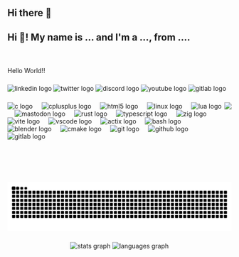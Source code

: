 ## Hi there 👋

<!--
**dxtr0x/dxtr0x** is a ✨ _special_ ✨ repository because its `README.md` (this file) appears on your GitHub profile.

Here are some ideas to get you started:

- 🔭 I’m currently working on ...
- 🌱 I’m currently learning ...
- 👯 I’m looking to collaborate on ...
- 🤔 I’m looking for help with ...
- 💬 Ask me about ...
- 📫 How to reach me: ...
- 😄 Pronouns: ...
- ⚡ Fun fact: ...
-->

<h2 align="left">Hi 👋! My name is ... and I'm a ..., from ....</h2>

###

<br clear="both">

<p align="left">Hello World!!</p>

###

<div align="left">
  <img src="https://img.shields.io/static/v1?message=LinkedIn&logo=linkedin&label=&color=0077B5&logoColor=white&labelColor=&style=for-the-badge" height="40" alt="linkedin logo"  />
  <img src="https://img.shields.io/static/v1?message=Twitch&logo=twitch&label=&color=9146FF&logoColor=white&labelColor=&style=for-the-badge" height="40" alt="twitter logo"  />
  <img src="https://img.shields.io/static/v1?message=Discord&logo=discord&label=&color=7289DA&logoColor=white&labelColor=&style=for-the-badge" height="40" alt="discord logo"  />
  <img src="https://img.shields.io/static/v1?message=Youtube&logo=youtube&label=&color=FF0000&logoColor=white&labelColor=&style=for-the-badge" height="40" alt="youtube logo"  />
  <img src="https://img.shields.io/static/v1?message=GitLab&logo=gitlab&label=&color=FC6D26&logoColor=white&labelColor=&style=for-the-badge" height="40" alt="gitlab logo"  />
</div>

###

<img align="right" height="180" src="https://media2.giphy.com/media/v1.Y2lkPTc5MGI3NjExYjkxOGk1eXZxcHo2aW1qbXFla3lwMDRiOGZwdGdwbXJmdWx2bTBwNCZlcD12MV9pbnRlcm5hbF9naWZfYnlfaWQmY3Q9Zw/66M6ZwJkTLYikvhrqZ/giphy.gif"  />

###

<div align="left">
  <img src="https://skillicons.dev/icons?i=c" height="63" alt="c logo"  />
  <img width="12" />
  <img src="https://skillicons.dev/icons?i=cpp" height="63" alt="cplusplus logo"  />
  <img width="12" />
  <img src="https://skillicons.dev/icons?i=html" height="63" alt="html5 logo"  />
  <img width="12" />
  <img src="https://skillicons.dev/icons?i=linux" height="63" alt="linux logo"  />
  <img width="12" />
  <img src="https://skillicons.dev/icons?i=lua" height="63" alt="lua logo"  />
  <img width="12" />
  <img src="https://skillicons.dev/icons?i=mastodon" height="63" alt="mastodon logo"  />
  <img width="12" />
  <img src="https://skillicons.dev/icons?i=rust" height="63" alt="rust logo"  />
  <img width="12" />
  <img src="https://skillicons.dev/icons?i=ts" height="63" alt="typescript logo"  />
  <img width="12" />
  <img src="https://skillicons.dev/icons?i=zig" height="63" alt="zig logo"  />
  <img width="12" />
  <img src="https://skillicons.dev/icons?i=vite" height="63" alt="vite logo"  />
  <img width="12" />
  <img src="https://skillicons.dev/icons?i=vscode" height="63" alt="vscode logo"  />
  <img width="12" />
  <img src="https://skillicons.dev/icons?i=actix" height="63" alt="actix logo"  />
  <img width="12" />
  <img src="https://skillicons.dev/icons?i=bash" height="63" alt="bash logo"  />
  <img width="12" />
  <img src="https://skillicons.dev/icons?i=blender" height="63" alt="blender logo"  />
  <img width="12" />
  <img src="https://skillicons.dev/icons?i=cmake" height="63" alt="cmake logo"  />
  <img width="12" />
  <img src="https://skillicons.dev/icons?i=git" height="63" alt="git logo"  />
  <img width="12" />
  <img src="https://skillicons.dev/icons?i=github" height="63" alt="github logo"  />
  <img width="12" />
  <img src="https://skillicons.dev/icons?i=gitlab" height="63" alt="gitlab logo"  />
</div>

###

<br clear="both">

<img src="https://raw.githubusercontent.com/dxtr0x/dxtr0x/output/snake.svg" alt="Snake animation" />

###

<div align="center">
  <img src="https://github-readme-stats.vercel.app/api?username=dxtr0x&hide_title=true&hide_rank=false&show_icons=true&include_all_commits=true&count_private=true&disable_animations=false&theme=dark&locale=en&hide_border=true&order=1" height="150" alt="stats graph"  />
  <img src="https://github-readme-stats.vercel.app/api/top-langs?username=dxtr0x&locale=en&hide_title=false&layout=compact&card_width=320&langs_count=6&theme=dark&hide_border=true&order=2" height="150" alt="languages graph"  />
</div>

###